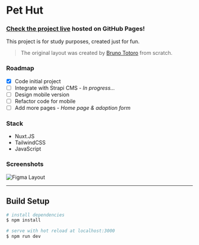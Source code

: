 # Pet Hut

### [Check the project live](https://nathanmeira.github.io/pethut/) hosted on GitHub Pages!

This project is for study purposes, created just for fun.

> The original layout was created by [Bruno Totoro](https://dribbble.com/br00nu) from scratch.

### Roadmap

- [x] Code initial project
- [ ] Integrate with Strapi CMS - _In progress..._
- [ ] Design mobile version
- [ ] Refactor code for mobile
- [ ] Add more pages - _Home page & adoption form_

### Stack

- Nuxt.JS
- TailwindCSS
- JavaScript

### Screenshots

![Figma Layout](https://i.imgur.com/eRtx9hn.png)

---

## Build Setup

```bash
# install dependencies
$ npm install

# serve with hot reload at localhost:3000
$ npm run dev
